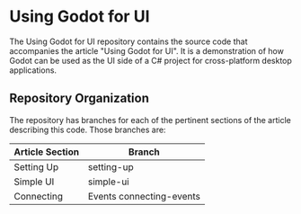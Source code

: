 # Using Godot for UI #

The Using Godot for UI repository contains the source code that accompanies the article "Using Godot for UI". It is a demonstration of how Godot can be used as the UI side of a C# project for cross-platform desktop applications.

## Repository Organization ##

The repository has branches for each of the pertinent sections of the article describing this code. Those branches are:

| Article Section | Branch |
| --- | --- |
| Setting Up | setting-up |
| Simple UI | simple-ui |
| Connecting | Events connecting-events |

